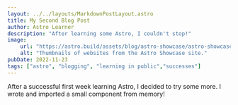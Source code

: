 ```yaml
---
layout: ../../layouts/MarkdownPostLayout.astro
title: My Second Blog Post
author: Astro Learner
description: "After learning some Astro, I couldn't stop!"
image: 
    url: "https://astro.build/assets/blog/astro-showcase/astro-showcase-screenshot.jpg"
    alt: "Thumbnails of websites from the Astro Showcase site."
pubDate: 2022-11-23
tags: ["astro", "blogging", "learning in public","successes"]
---
```

After a successful first week learning Astro, I decided to try some more. I wrote and imported a small component from memory!